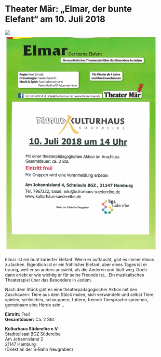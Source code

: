# Theater Mär: „Elmar, der bunte Elefant“ am 10. Juli 2018

![](/img/Elmar_s.1.jpg)
![](/img/Elmar_s.2.jpg)

Elmar ist ein bunt karierter Elefant. Wenn er auftaucht, gibt es immer etwas zu lachen.
Eigentlich ist er ein fröhlicher Elefant, aber eines Tages ist er traurig, weil er so anders aussieht, 
als die Anderen und läuft weg. Doch dann erlebt er wie wichtig er für seine Freunde ist… 
Ein musikalisches Theaterspiel über das Besondere in Jedem.

Nach dem Stück gibt es eine theaterpädagogischer Aktion mit den Zuschauern:
Tiere aus dem Stück malen, sich verwandeln und selbst Tiere spielen, schleichen, schnuppern, futtern, 
fremde Tiersprache sprechen, gemeinsam eine Herde sein... 

**Eintritt:** Frei!   
**Gesamtdauer:** Ca. 2 Std. 

**Kulturhaus Süderelbe e.V.**  
Stadtteilsaal BGZ Süderelbe  
Am Johannisland 2  
21147 Hamburg  
(Direkt an der S-Bahn Neugraben)  


